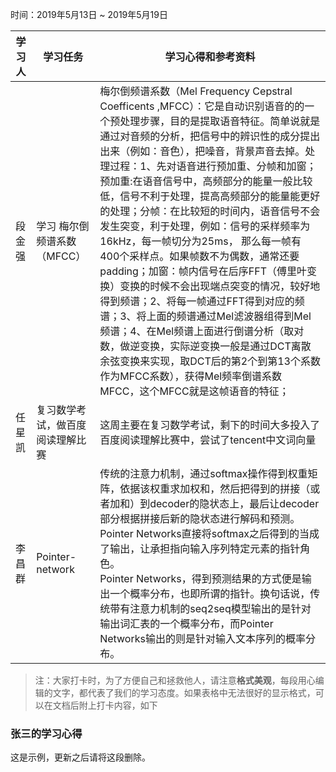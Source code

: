 时间：2019年5月13日 ~ 2019年5月19日

学习人|学习任务|学习心得和参考资料
------ | ------ | ------ 
段金强 | 学习 梅尔倒频谱系数（MFCC） | 梅尔倒频谱系数（Mel Frequency Cepstral Coefficents ,MFCC）：它是自动识别语音的的一个预处理步骤，目的是提取语音特征。简单说就是通过对音频的分析，把信号中的辨识性的成分提出出来（例如：音色），把噪音，背景声音去掉。处理过程：1、先对语音进行预加重、分帧和加窗；预加重:在语音信号中，高频部分的能量一般比较低，信号不利于处理，提高高频部分的能量能更好的处理；分帧：在比较短的时间内，语音信号不会发生突变，利于处理，例如：信号的采样频率为 16kHz，每一帧切分为25ms， 那么每一帧有400个采样点。如果帧数不为偶数，通常还要padding；加窗：帧内信号在后序FFT（傅里叶变换）变换的时候不会出现端点突变的情况，较好地得到频谱；2、将每一帧通过FFT得到对应的频谱；3、将上面的频谱通过Mel滤波器组得到Mel频谱；4、在Mel频谱上面进行倒谱分析（取对数，做逆变换，实际逆变换一般是通过DCT离散余弦变换来实现，取DCT后的第2个到第13个系数作为MFCC系数），获得Mel频率倒谱系数MFCC，这个MFCC就是这帧语音的特征；
任星凯 | 复习数学考试，做百度阅读理解比赛 | 这周主要在复习数学考试，剩下的时间大多投入了百度阅读理解比赛中，尝试了tencent中文词向量
李昌群 | Pointer-network | 传统的注意力机制，通过softmax操作得到权重矩阵，依据该权重求加权和，然后把得到的拼接（或者加和）到decoder的隐状态上，最后让decoder部分根据拼接后新的隐状态进行解码和预测。Pointer Networks直接将softmax之后得到的当成了输出，让承担指向输入序列特定元素的指针角色。<br />Pointer Networks，得到预测结果的方式便是输出一个概率分布，也即所谓的指针。换句话说，传统带有注意力机制的seq2seq模型输出的是针对输出词汇表的一个概率分布，而Pointer Networks输出的则是针对输入文本序列的概率分布。 

> 注：大家打卡时，为了方便自己和拯救他人，请注意**格式美观**，每段用心编辑的文字，都代表了我们的学习态度。如果表格中无法很好的显示格式，可以在文档后附上打卡内容，如下

### 张三的学习心得
这是示例，更新之后请将这段删除。
